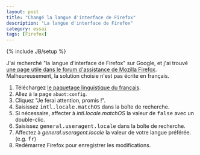 ```yaml
---
layout: post
title: "Changé la langue d'interface de Firefox"
description: "La langue d'interface de Firefox"
category: essai
tags: [Firefox]
---
```

{% include JB/setup %}

J'ai recherché "la langue d'interface de Firefox" sur Google, et j'ai
trouvé
[une page utile dans le forum d'assistance de Mozilla Firefox][src].
Malheureusement, la solution choisie n'est pas écrite en français.

1. Téléchargez [le paquetage linguistique du français][langpack].
2. Allez à la page `abuot:config`.
3. Cliquez "Je ferai attention, promis !".
4. Saisissez <kbd>intl.locale.matchOS</kbd> dans la boîte de
recherche.
5. Si nécessaire, affecter à <var>intl.locale.matchOS</var> la valeur
de <kbd>false</kbd> avec un double-clic.
6. Saisissez <kbd>general.useragent.locale</kbd> dans la boîte de
recherche.
7. Affectez à <var>general.useragent.locale</var> la valeur de votre
langue préférée.  (e.g. <kbd>fr</kbd>)
8. Redémarrez Firefox pour enregistrer les modifications.

[src]: https://support.mozilla.org/fr/questions/1018686
[langpack]: https://addons.mozilla.org/fr/firefox/language-tools/
